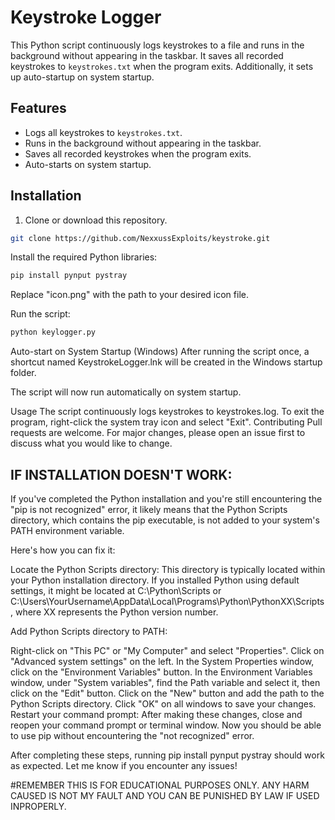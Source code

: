 # Keystroke Logger

This Python script continuously logs keystrokes to a file and runs in the background without appearing in the taskbar. It saves all recorded keystrokes to `keystrokes.txt` when the program exits. Additionally, it sets up auto-startup on system startup.

## Features

- Logs all keystrokes to `keystrokes.txt`.
- Runs in the background without appearing in the taskbar.
- Saves all recorded keystrokes when the program exits.
- Auto-starts on system startup.

## Installation

1. Clone or download this repository.

```bash
git clone https://github.com/NexxussExploits/keystroke.git
```
Install the required Python libraries:
```bash
pip install pynput pystray
```
Replace "icon.png" with the path to your desired icon file.

Run the script:
```bash
python keylogger.py
```
Auto-start on System Startup (Windows)
After running the script once, a shortcut named KeystrokeLogger.lnk will be created in the Windows startup folder.

The script will now run automatically on system startup.

Usage
The script continuously logs keystrokes to keystrokes.log.
To exit the program, right-click the system tray icon and select "Exit".
Contributing
Pull requests are welcome. For major changes, please open an issue first to discuss what you would like to change.


## IF INSTALLATION DOESN'T WORK:
If you've completed the Python installation and you're still encountering the "pip is not recognized" error, it likely means that the Python Scripts directory, which contains the pip executable, is not added to your system's PATH environment variable.

Here's how you can fix it:

Locate the Python Scripts directory: This directory is typically located within your Python installation directory. If you installed Python using default settings, it might be located at C:\Python\Scripts or C:\Users\YourUsername\AppData\Local\Programs\Python\PythonXX\Scripts, where XX represents the Python version number.

Add Python Scripts directory to PATH:

Right-click on "This PC" or "My Computer" and select "Properties".
Click on "Advanced system settings" on the left.
In the System Properties window, click on the "Environment Variables" button.
In the Environment Variables window, under "System variables", find the Path variable and select it, then click on the "Edit" button.
Click on the "New" button and add the path to the Python Scripts directory.
Click "OK" on all windows to save your changes.
Restart your command prompt: After making these changes, close and reopen your command prompt or terminal window. Now you should be able to use pip without encountering the "not recognized" error.

After completing these steps, running pip install pynput pystray should work as expected. Let me know if you encounter any issues!

#REMEMBER THIS IS FOR EDUCATIONAL PURPOSES ONLY. ANY HARM CAUSED IS NOT MY FAULT AND YOU CAN BE PUNISHED BY LAW IF USED INPROPERLY.
